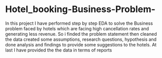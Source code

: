 # Hotel_booking-Business-Problem-

In this project I have performed step by step EDA to solve the Business problem faced by hotels which are facing high cancellation rates and generating less revenue.
So i finded the problem statement then cleaned the data created some assumptions, research questions, hypothesis and done analysis and findings to provide some suggestions to the hotels.
At last I have provided the the data in terms of reports
